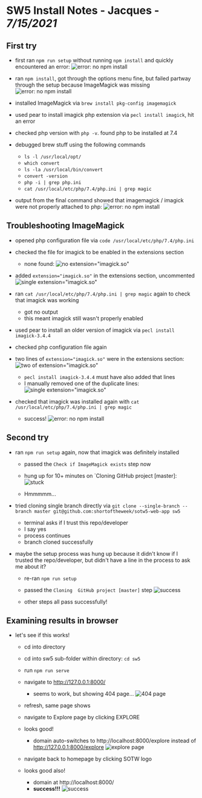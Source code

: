 
# SW5 Install Notes - Jacques - _7/15/2021_

## First try
* first ran `npm run setup` without running `npm install` and quickly encountered an error:
![error: no npm install](https://github.com/jacquesdebar/misc-imgs/blob/main/error1.png?raw=true)

* ran `npm install`, got through the options menu fine, but failed partway through the setup because ImageMagick was missing
![error: no npm install](https://github.com/jacquesdebar/misc-imgs/blob/main/error2.png?raw=true)

* installed ImageMagick via `brew install pkg-config imagemagick`
* used pear to install imagick php extension via `pecl install imagick`, hit an error
* checked php version with `php -v`. found php to be installed at 7.4
* debugged brew stuff using the following commands
    * `ls -l /usr/local/opt/`
    * `which convert`
    * `ls -la /usr/local/bin/convert`
    * `convert -version`
    * `php -i | grep php.ini`
    * `cat /usr/local/etc/php/7.4/php.ini | grep magic`

* output from the final command showed that imagemagick / imagick were not properly attached to php:
![error: no npm install](https://github.com/jacquesdebar/misc-imgs/blob/main/nomagic.png?raw=true)


## Troubleshooting ImageMagick
* opened php configuration file via `code /usr/local/etc/php/7.4/php.ini`
* checked the file for imagick to be enabled in the extensions section 
    * none found:
    ![no extension="imagick.so"](https://github.com/jacquesdebar/misc-imgs/blob/main/phpi0.png?raw=true)

* added `extension="imagick.so"` in the extensions section, uncommented
![single extension="imagick.so"](https://github.com/jacquesdebar/misc-imgs/blob/main/phpi1.png?raw=true)

* ran `cat /usr/local/etc/php/7.4/php.ini | grep magic` again to check that imagick was working
    * got no output
    * this meant imagick still wasn't properly enabled

* used pear to install an older version of imagick via `pecl install imagick-3.4.4`
* checked php configuration file again
* two lines of `extension="imagick.so"` were in the extensions section:
    ![two of extension="imagick.so"](https://github.com/jacquesdebar/misc-imgs/blob/main/phpi2.png?raw=true)

    * `pecl install imagick-3.4.4` must have also added that lines
    * I manually removed one of the duplicate lines:
    ![single extension="imagick.so"](https://github.com/jacquesdebar/misc-imgs/blob/main/phpi1.png?raw=true)

* checked that imagick was installed again with `cat /usr/local/etc/php/7.4/php.ini | grep magic`
    * success!
    ![error: no npm install](https://github.com/jacquesdebar/misc-imgs/blob/main/magiccheck.png?raw=true)


## Second try
* ran `npm run setup` again, now that imagick was definitely installed
    * passed the `Check if ImageMagick exists` step now
    * hung up for 10+ minutes on `Cloning GitHub project [master]:
    ![stuck](https://github.com/jacquesdebar/misc-imgs/blob/main/stuck1.png?raw=true)

    * Hmmmmm...

* tried cloning single branch directly via `git clone --single-branch --branch master git@github.com:shortoftheweek/sotw5-web-app sw5`
    * terminal asks if I trust this repo/developer
    * I say yes
    * process continues
    * branch cloned successfully

* maybe the setup process was hung up because it didn't know if I trusted the repo/developer, but didn't have a line in the process to ask me about it?
    * re-ran `npm run setup`
    * passed the `Cloning  GitHub project [master]` step
    ![success](https://github.com/jacquesdebar/misc-imgs/blob/main/success1.png?raw=true)

    * other steps all pass successfully!


## Examining results in browser
* let's see if this works!
    * cd into directory
    * cd into sw5 sub-folder within directory: `cd sw5`
    * run `npm run serve`
    * navigate to http://127.0.0.1:8000/
        * seems to work, but showing 404 page...
        ![404 page](https://github.com/jacquesdebar/misc-imgs/blob/main/page404.png?raw=true)
    
    * refresh, same page shows
    * navigate to Explore page by clicking EXPLORE
    * looks good!
        * domain auto-switches to http://localhost:8000/explore instead of http://127.0.0.1:8000/explore
        ![explore page](https://github.com/jacquesdebar/misc-imgs/blob/main/explorepage.png?raw=true)
    
    * navigate back to homepage by clicking SOTW logo
    * looks good also!
        * domain at http://localhost:8000/
        * __success!!!__
        ![success](https://github.com/jacquesdebar/misc-imgs/blob/main/success2.png?raw=true)